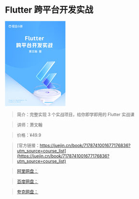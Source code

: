 # Flutter 跨平台开发实战

![img](../../assets/e21bd4996cda4414a69a74735525c446~tplv-k3u1fbpfcp-no-mark_280_280_200_280.png)

> 简介：完整实现 3 个实战项目，给你即学即用的 Flutter 实战课

> 讲师：萧文翰

> 价格：¥49.9

> [官方链接：https://juejin.cn/book/7178741001677176836?utm_source=course_list](https://juejin.cn/book/7178741001677176836?utm_source=course_list)

> [阿里网盘：]()

> [百度网盘：]()

> [夸克网盘：]()
